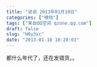 ```yaml
---
title: "说说 2013年01月10日"
categories: ["嘀咕"]
tags: ["来自QQ空间 qzone.qq.com"]
draft: false
slug: "H0y3xc"
date: "2013-01-10 10:20:01"
---
```


都什么年代了，还在发错货。。
